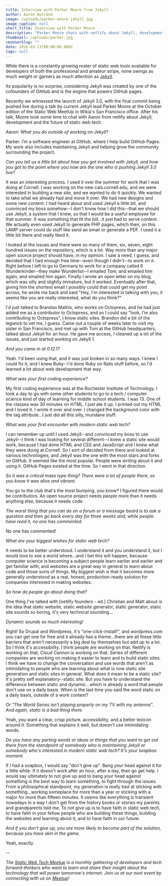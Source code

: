 ```yaml
---
title: Interview with Parker Moore from Jekyll
author: Aaron Autrand
image: /uploads/parker-moore-jekyll.jpg
image_caption: null
short_title: Interview with Parker Moore
description: "Parker Moore chats with netlify about Jekyll, development and the future of static web tech."
thumbnail: /uploads/parker.jpg
cmsUserSlug: ""
date: 2016-03-11T00:00:00.000Z
tags: null
---
```


While there is a constantly growing roster of static web tools available for developers of both the professional and amateur stripe, none swings as much weight or garners as much attention as [Jekyll](https://jekyllrb.com/).

Its popularity is no surprise, considering Jekyll was created by one of the cofounders of GitHub and is the engine that powers GitHub pages.

Recently we witnessed the launch of Jekyll 3.0, with the final commit being pushed live during a talk by current Jekyll lead Parker Moore at the October edition of the Static Web MeetUp in Wikia's San Francisco office. After his talk, Moore took some time to chat with Aaron from netlify about Jekyll, development and the future of static web tech.

<!-- excerpt -->

Aaron: _What you do outside of working on Jekyll?_

Parker: I’m a software engineer at GitHub, where I help build GitHub Pages. My work also includes maintaining Jekyll and helping grow the community surrounding the project.

_Can you tell us a little bit about how you got involved with Jekyll, and how you got to the point where you now are the one who is pushing Jekyll 3.0 live?_

It was an interesting process. I used it over the summer for work that I was doing at Cornell. I was working on the new cals.cornell.edu, and we were interested in building a new site, and we wanted to do it quickly. We wanted to take what we already had and move it over. We had new designs and some new content. I had heard about and used Jekyll a little bit, and convinced my boss somehow--I don't know how I did this--that we should use Jekyll, a system that I knew, so that I would be a useful employee for that summer. It was something that fit the bill...it just had to serve content. We actually even used Jekyll to generate PHP pages, which then, on this LAMP server could do stuff like send an email or generate a PDF. I used it a little bit there and really liked it.

I looked at the issues and there were so many of them, six, seven, eight hundred issues on the repository, which is a lot. Way more than any major open source project should have, in my opinion. I saw a need, I guess, and decided that I had enough free time--even though I didn't--to work on it. Right before I left to go to Germany to work for a company called 6 Wunderkinder--they make Wunderlist--I emailed Tom, and emailed him again, and emailed him again. Finally I wrote an open letter on my blog, which was silly and slightly immature, but it worked. Eventually after that, giving him the shortest email I possibly could that could get my point across, he wrote me back and said "Hey, I'm interested in talking with you, it seems like you are really interested, what do you think?"

I'd just talked to Brandon Mathis, who works on Octopress, and he had just added me as a contributor to Octopress, and so I could say "look, I'm also contributing to Octopress", I know static sites. Brandon did a bit of the legwork to vet me, I guess. Came out a couple of weeks later to visit my sister in San Francisco, and met up with Tom at the GitHub headquarters, talked about Jekyll for an hour. He gave me access, I cleaned up a lot of the issues, and just started working on Jekyll 1.

_And you came in at 0.12.1?_

Yeah. I'd been using that, and it was just broken in so many ways. I knew I could fix it, and I knew Ruby--I'd done Ruby on Rails stuff before, so I'd learned a lot about web development that way.

_What was your first coding experience?_

My first coding experience was at the Rochester Institute of Technology. I took a day to go with some other students to go to a tech / computer science kind of day of learning for middle school students. I was 13. One of the classes was 30 minutes on HTML. I just ate it up. I printed out my HTML and I loved it. I wrote it over and over. I changed the background color with the tag attribute...I just did all this silly, mundane stuff.

_What was your first encounter with modern static web tech?_

I can remember up until I used Jekyll--and convinced my boss to use Jekyll--I think I was looking for several different--I knew a static site would work, because I had done HTML and CSS and JavaScript and I knew what they were doing at Cornell. So I sort of decided from there and looked at various technologies, and Jekyll was the one with the most stars and forks on GitHub. It seemed like the most popular. People were writing about it and using it. GitHub Pages existed at the time. So I went in that direction.

_So it was a critical mass type thing? There were a lot of people there, so you knew it was alive and vibrant._

You go to the club that's the most bumping, you know? I figured there would be contributors. An open source project needs people more than it needs anything else, because it needs code.

_The worst thing that you can do on a forum or a message board is to ask a question and then go back every day for three weeks and, while people have read it, no one has commented._

No one has commented!

_What are your biggest wishes for static web tech?_

It needs to be better understood. I understand it and you understand it, but I would love to see a world where...and I bet this will happen, because computer science is becoming a subject people learn earlier and earlier and get familiar with, and websites are a great way in general to learn about code and those sorts of things. My biggest wish is that it becomes more generally understood as a real, honest, production-ready solution for companies interested in making websites.

_So how do people go about doing that?_

One thing I've talked with [netlify founders - ed.] Christian and Matt about is the idea that static website, static website generator, static generator, static site sounds so boring, it's very technical sounding...

_Dynamic sounds so much interesting!_

Right! So Drupal and Wordpress, it's "one-click-install!", and wordpress.com you can get one for free and it already has a theme...there are all these little barriers that aren't necessarily a big deal by themselves but add up to a lot. So I think it's accessibility. I think people are working on that. Netlify is working on that, Cloud Cannon is working on that. Series of different companies are working on making it easier to learn and to build static sites. I think we have to change the conversation and use words that aren't as intimidating to people who are learning about what is now static site generation and static sites in general. What does it mean to be a static site? It's pretty self explanatory--static site. But you have to understand the difference between static and dynamic...which is already a word that people don't use on a daily basis. When is the last time you said the word static on a daily basis, outside of a work context?

_Or "The World Series isn't playing properly on my TV with my antenna". And again, static is a bad thing there._

Yeah, you want a clear, crisp picture. accessibility, and a better lexicon around it. Something that explains it well, but doesn't use intimidating words.

_Do you have any parting words or ideas or things that you want to get out there from the standpoint of somebody who is maintaining Jekyll or somebody who's interested in modern static web tech? It's your soapbox moment._

If I had a soapbox, I would say "don't give up". Bang your head against it for a little while. If it doesn't work after an hour, after a day, then go get help. I would say ultimately to not give up and to bang your head against something is the best way to learn something, to fight through the issues. From a philosophical standpoint, my generation is really bad at sticking with something...working someplace for more than a year or sticking with a major for more than fifteen minutes. It seems like everything is transient nowadays in a way I don't get from the history books or stories my parents and grandparents told me. To not give up is to have faith in static web tech, to have faith in your fellow people who are building these things, building the websites and learning about it, and to have faith in our future.

_And if you don't give up, you are more likely to become part of the solution, because you have skin in the game._

Yeah, exactly.

--

_The [Static Web Tech Meetup](http://www.meetup.com/sf-static-web-tech/) is a monthly gathering of developers and tech forward-thinkers who want to learn and share their insight about the technology that will power tomorrow's internet. Join us at our next event by connecting with us on [Meetup](http://www.meetup.com/sf-static-web-tech/)!_
